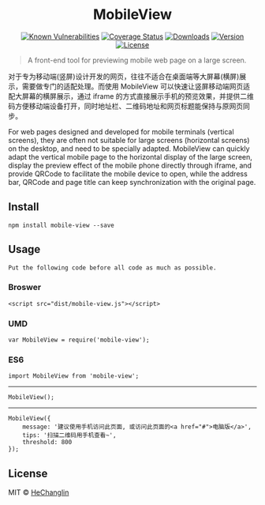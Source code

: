 <p>
  <h1 align="center">MobileView</h1>
</p>

<p align="center">
  <a href="https://snyk.io/test/github/hcl2020/mobile-view?targetFile=package.json"><img src="https://snyk.io/test/github/hcl2020/mobile-view/badge.svg?targetFile=package.json" alt="Known Vulnerabilities" data-canonical-src="https://snyk.io/test/github/hcl2020/mobile-view?targetFile=package.json" style="max-width:100%;"></a>
  <a href="https://codecov.io/gh/hcl2020/mobile-view"><img src="https://codecov.io/gh/hcl2020/mobile-view/branch/master/graph/badge.svg" alt="Coverage Status"></a>
  <a href="https://npmcharts.com/compare/mobile-view?minimal=true"><img src="https://img.shields.io/npm/dm/mobile-view.svg" alt="Downloads"></a>
  <a href="https://www.npmjs.com/package/mobile-view"><img src="https://img.shields.io/npm/v/mobile-view.svg" alt="Version"></a>
  <a href="https://www.npmjs.com/package/mobile-view"><img src="https://img.shields.io/npm/l/mobile-view.svg" alt="License"></a>
</p>

> A front-end tool for previewing mobile web page on a large screen.

对于专为移动端(竖屏)设计开发的网页，往往不适合在桌面端等大屏幕(横屏)展示，需要做专门的适配处理。而使用 MobileView 可以快速让竖屏移动端网页适配大屏幕的横屏展示，通过 iframe 的方式直接展示手机的预览效果，并提供二维码方便移动端设备打开，同时地址栏、二维码地址和网页标题能保持与原网页同步。

For web pages designed and developed for mobile terminals (vertical screens), they are often not suitable for large screens (horizontal screens) on the desktop, and need to be specially adapted. MobileView can quickly adapt the vertical mobile page to the horizontal display of the large screen, display the preview effect of the mobile phone directly through iframe, and provide QRCode to facilitate the mobile device to open, while the address bar, QRCode and page title can keep synchronization with the original page.

## Install

    npm install mobile-view --save

## Usage

    Put the following code before all code as much as possible.

### Broswer

    <script src="dist/mobile-view.js"></script>

### UMD

    var MobileView = require('mobile-view');

### ES6

    import MobileView from 'mobile-view';

---

    MobileView();

---

    MobileView({
        message: '建议使用手机访问此页面, 或访问此页面的<a href="#">电脑版</a>',
        tips: '扫描二维码用手机查看~',
        threshold: 800
    });

## License

MIT © [HeChanglin](https://github.com/hcl2020)
